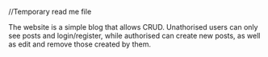 //Temporary read me file

The website is a simple blog that allows CRUD. Unathorised users can only see posts and login/register, while authorised can create new posts, as well as edit and remove those created by them.
